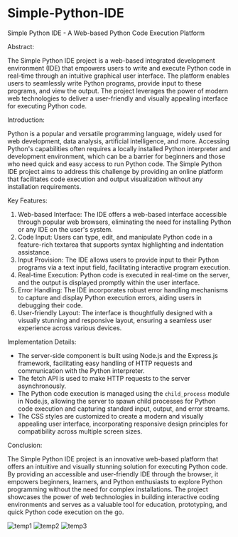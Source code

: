 # Simple-Python-IDE
Simple Python IDE - A Web-based Python Code Execution Platform

Abstract:

The Simple Python IDE project is a web-based integrated development environment (IDE) that empowers users to write and execute Python code in real-time through an intuitive graphical user interface. The platform enables users to seamlessly write Python programs, provide input to these programs, and view the output. The project leverages the power of modern web technologies to deliver a user-friendly and visually appealing interface for executing Python code.

Introduction:

Python is a popular and versatile programming language, widely used for web development, data analysis, artificial intelligence, and more. Accessing Python's capabilities often requires a locally installed Python interpreter and development environment, which can be a barrier for beginners and those who need quick and easy access to run Python code. The Simple Python IDE project aims to address this challenge by providing an online platform that facilitates code execution and output visualization without any installation requirements.

Key Features:
1. Web-based Interface: The IDE offers a web-based interface accessible through popular web browsers, eliminating the need for installing Python or any IDE on the user's system.
2. Code Input: Users can type, edit, and manipulate Python code in a feature-rich textarea that supports syntax highlighting and indentation assistance.
3. Input Provision: The IDE allows users to provide input to their Python programs via a text input field, facilitating interactive program execution.
4. Real-time Execution: Python code is executed in real-time on the server, and the output is displayed promptly within the user interface.
5. Error Handling: The IDE incorporates robust error handling mechanisms to capture and display Python execution errors, aiding users in debugging their code.
6. User-friendly Layout: The interface is thoughtfully designed with a visually stunning and responsive layout, ensuring a seamless user experience across various devices.

Implementation Details:
- The server-side component is built using Node.js and the Express.js framework, facilitating easy handling of HTTP requests and communication with the Python interpreter.
- The fetch API is used to make HTTP requests to the server asynchronously.
- The Python code execution is managed using the `child_process` module in Node.js, allowing the server to spawn child processes for Python code execution and capturing standard input, output, and error streams.
- The CSS styles are customized to create a modern and visually appealing user interface, incorporating responsive design principles for compatibility across multiple screen sizes.

Conclusion:

The Simple Python IDE project is an innovative web-based platform that offers an intuitive and visually stunning solution for executing Python code. By providing an accessible and user-friendly IDE through the browser, it empowers beginners, learners, and Python enthusiasts to explore Python programming without the need for complex installations. The project showcases the power of web technologies in building interactive coding environments and serves as a valuable tool for education, prototyping, and quick Python code execution on the go.

![temp1](https://github.com/VineethChivukula/Simple-Python-IDE/assets/66107997/c20aeb18-599c-45d0-89b0-658ba5de65de)
![temp2](https://github.com/VineethChivukula/Simple-Python-IDE/assets/66107997/9a231912-07f1-48b2-aca0-c574df822cbf)
![temp3](https://github.com/VineethChivukula/Simple-Python-IDE/assets/66107997/a9f48b11-fe66-4646-997f-c5da86ac5aa0)
